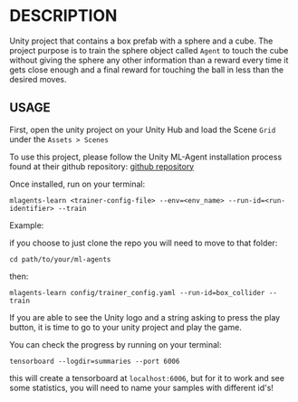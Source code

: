 # DESCRIPTION

Unity project that contains a box prefab with a sphere and a cube.
The project purpose is to train the sphere object called `Agent` to touch the cube without giving the sphere any other information than a reward every time it gets close enough and a final reward for touching the ball in less than the desired moves.

## USAGE

First, open the unity project on your Unity Hub and load the Scene `Grid` under the `Assets > Scenes`

To use this project, please follow the Unity ML-Agent installation process found at their github repository:
[github repository]("https://github.com/Unity-Technologies/ml-agents/tree/0.15.0")

Once installed, run on your terminal:

	mlagents-learn <trainer-config-file> --env=<env_name> --run-id=<run-identifier> --train

Example:

if you choose to just clone the repo you will need to move to that folder:

	cd path/to/your/ml-agents

then:

	mlagents-learn config/trainer_config.yaml --run-id=box_collider --train

If you are able to see the Unity logo and a string asking to press the play button, it is time to go to your unity project and play the game.

You can check the progress by running on your terminal:

	tensorboard --logdir=summaries --port 6006

this will create a tensorboard at `localhost:6006`, but for it to work and see some statistics, you will need to name your samples with different id's!